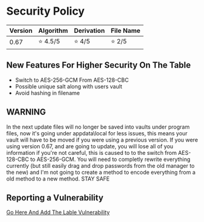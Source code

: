 # Security Policy

| Version | Algorithm | Derivation | File Name |
| ------- | -------- | ----------- | --------- |
| 0.67   | ⭐ 4.5/5 | ⭐ 4/5 | ⭐ 2/5 |

## New Features For Higher Security On The Table
- Switch to AES-256-GCM From AES-128-CBC
- Possible unique salt along with users vault
- Avoid hashing in filename

## WARNING
 In the next update files will no longer be saved into vaults under program files, now it's going under appdata\local for less issues, this means your vault will have to be moved if you were using a previous version.
 If you were using version 0.67, and are going to update, you will lose all of you information if you're not careful, this is caused to to the switch from AES-128-CBC to AES-256-GCM. You will need to completly rewrite everything currently (but still easily drag and drop passwords from the old manager to the new) and I'm not going to create a method to encode everything from a old method to a new method. STAY SAFE

## Reporting a Vulnerability
[Go Here And Add The Lable Vulnerability](https://github.com/michutka198kit/EPM-os/issues/new)

